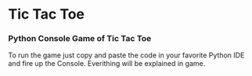 # Tic Tac Toe 

### Python Console Game of Tic Tac Toe 

To run the game just copy and paste the code in your favorite Python IDE and fire up the Console. 
Everithing will be explained in game.
